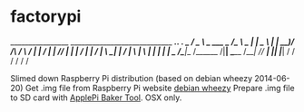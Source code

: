 factorypi
=========
 ________________  ____________________________ _______________.___. __________.___ 
\_   _____/  _  \ \_   ___ \__    ___/\_____  \\______   \__  |   | \______   \   |
 |    __)/  /_\  \/    \  \/ |    |    /   |   \|       _//   |   |  |     ___/   |
 |     \/    |    \     \____|    |   /    |    \    |   \\____   |  |    |   |   |
 \___  /\____|__  /\______  /|____|   \_______  /____|_  // ______|  |____|   |___|
     \/         \/        \/                  \/       \/ \/                       

Slimed down Raspberry Pi distribution (based on debian wheezy 2014-06-20)
Get .img file from Raspberry Pi website [debian wheezy](http://downloads.raspberrypi.org/raspbian_latest)
Prepare .img file to SD card with [ApplePi Baker Tool](http://www.tweaking4all.com/hardware/raspberry-pi/macosx-apple-pi-baker/). OSX only.
